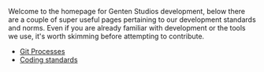 Welcome to the homepage for Genten Studios development, below there are a couple of super useful pages pertaining to our development standards and norms. Even if you are already familiar with development or the tools we use, it's worth skimming before attempting to contribute.

- [Git Processes](https://github.com/GentenStudios/Genten/wiki/Development-Git-Flow)
- [Coding standards](https://github.com/GentenStudios/Genten/wiki/Dev:-Coding-Standards)